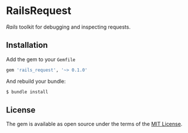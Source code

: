 # RailsRequest

_Rails_ toolkit for debugging and inspecting requests.

## Installation

Add the gem to your `Gemfile`

```ruby
gem 'rails_request', '~> 0.1.0'
```

And rebuild your bundle:

```bash
$ bundle install
```

## License

The gem is available as open source under the terms of the [MIT License](https://opensource.org/licenses/MIT).
